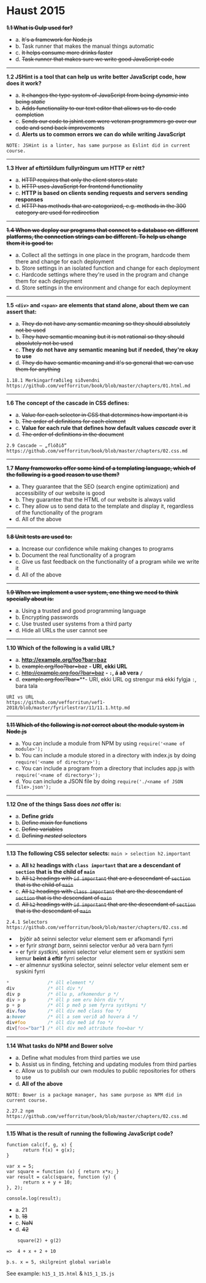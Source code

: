 # Haust 2015

**~~1.1 What is Gulp used for?~~**

- a. ~~It's a framework for Node.js~~
- b. Task runner that makes the manual things automatic
- c. ~~It helps consume more drinks faster~~
- d. ~~Task runner that makes sure we write good JavaScript code~~
---

**1.2 JSHint is a tool that can help us write better JavaScript code, how does it work?**

- a. ~~It changes the type system of JavaScript from being *dynamic* into being *static*~~
- b. ~~Adds functionality to our text editor that allows us to do code completion~~
- c. ~~Sends our code to jshint.com were veteran programmers go over our code and send back improvements~~
- d. __Alerts us to common errors we can do while writing JavaScript__
```
NOTE: JSHint is a linter, has same purpose as Eslint did in current course.
```
---

**1.3 Hver af eftirtöldum fullyrðingum um HTTP er rétt?**

- a. ~~HTTP requires that only the client stores state~~
- b. ~~HTTP uses JavaScript for frontend functionality~~
- c. __HTTP is based on clients sending requests and servers sending responses__
- d. ~~HTTP has methods that are categorized, e.g. methods in the 300 category are used for redirection~~
---
  
**~~1.4 When we deploy our programs that connect to a database on different platforms, the connection strings can be different. To help us change them it is good to:~~**

- a. Collect all the settings in one place in the program, hardcode them there and change for each deployment
- b. Store settings in an isolated function and change for each deployment
- c. Hardcode settings where they're used in the program and change them for each deployment
- d. Store settings in the environment and change for each deployment
---
 
 **1.5 `<div>` and `<span>` are elements that stand alone, about them we can assert that:**
 
- a. ~~They do not have any semantic meaning so they should absolutely not be used~~
- b. ~~They have semantic meaning but it is not rational so they should absolutely not be used~~
- c. __They do not have any semantic meaning but if needed, they're okay to use__
- d. ~~They do have semantic meaning and it's so general that we can use them for anything~~
```
1.18.1 Merkingarfræðileg siðvendni
https://github.com/vefforritun/book/blob/master/chapters/01.html.md
```
---
 
 **1.6 The concept of the cascade in CSS defines:**

- a. ~~Value for each selector in CSS that determines how important it is~~
- b. ~~The order of definitions for each element~~
- c. __Value for each rule that defines how default values *cascade* over it__
- d. ~~The order of definitions in the document~~
```
2.9 Cascade – „flóðið“
https://github.com/vefforritun/book/blob/master/chapters/02.css.md
```
---
 
**1.7 ~~Many frameworks offer some kind of a templating language, which of the following is a good reason to use them?~~**
 
- a. They guarantee that the SEO (search engine optimization) and accessibility of our website is good
- b. They guarantee that the HTML of our website is always valid
- c. They allow us to send data to the template and display it, regardless of the functionality of the program
- d. All of the above
---
 
**~~1.8 Unit tests are used to:~~**
 
- a. Increase our confidence while making changes to programs
- b. Document the real functionality of a program
- c. Give us fast feedback on the functionality of a program while we write it
- d. All of the above
--- 
 
**~~1.9 When we implement a user system, one thing we need to think specially about is:~~**
 
- a. Using a trusted and good programming language
- b. Encrypting passwords
- c. Use trusted user systems from a third party
- d. Hide all URLs the user cannot see
--- 
 
**1.10 Which of the following is a valid URL?**

- a. __http://example.org/foo?bar=baz__
- b. ~~example.org/foo?bar=baz~~ **- URI, ekki URL**
- c. ~~http://example.org:foo/?bar=baz~~ **- `:`, á að vera `/`**
- d. ~~example.org:foo/?bar=~~**- URI, ekki URL og strengur má ekki fylgja `:`, bara tala
```
URI vs URL
https://github.com/vefforritun/vef1-2018/blob/master/fyrirlestrar/11/11.1.http.md
```
---
**~~1.11 Which of the following is *not* correct about the module system in Node.js~~**

- a. You can include a module from NPM by using `require('<name of module>');`
- b. You can include a module stored in a directory with index.js by doing `require('<name of directory>');`
- c. You can include a program from a directory that includes app.js with `require('<name of directory>');`
- d. You can include a JSON file by doing `require('./<name of JSON file>.json');`
---

**1.12 One of the things Sass does *not* offer is:**

- a. __Define *grids*__
- b. ~~Define *mixin* for functions~~
- c. ~~Define variables~~
- d. ~~Defining *nested* selectors~~
---

**1.13 The following CSS selector selects:**
`main > selection h2.important`

- a. __All `h2` headings with `class important` that are a descendant of `section` that is the child of `main`__
- b. ~~All `h2` headings with `id important` that are a descendant of `section` that is the child of `main`~~
- c. ~~All `h2` headings with `class important` that are the descendant of `section` that is the descendant of `main`~~
- d. ~~All `h2` headings with `id important` that are the descendant of `section` that is the descendant of `main`~~
```
2.4.1 Selectors
https://github.com/vefforritun/book/blob/master/chapters/02.css.md
```
* ` ` þýðir að seinni selector velur element sem er afkomandi fyrri
* `>` er fyrir _strangt barn_, seinni selector verður að vera barn fyrri
* `+` er fyrir _systkini_, seinni selector velur element sem er systkini sem kemur **beint á eftir** fyrri selector
* `~` er almennur systkina selector, seinni selector velur element sem er syskini fyrri

```css
*              /* öll element */
div            /* öll div */
div p          /* öllu p, afkomendur p */
div > p        /* öll p sem eru börn div */
p + p          /* öll p með p sem fyrra systkyni */
div.foo        /* öll div með class foo */
a:hover        /* öll a sem verið að hovera á */
div#foo        /* öll div með id foo */
div[foo="bar"] /* öll div með attribute foo=bar */
```
---

**1.14 What tasks do NPM and Bower solve**

- a. Define what modules from third parties we use
- b. Assist us in finding, fetching and updating modules from third parties
- c. Allow us to publish our own modules to public repositories for others to use
- d. __All of the above__
```
NOTE: Bower is a package manager, has same purpose as NPM did in current course.

2.27.2 npm
https://github.com/vefforritun/book/blob/master/chapters/02.css.md
```
---

**1.15 What is the result of running the following JavaScript code?**
```
function calc(f, g, x) {
      return f(x) + g(x);
}

var x = 5;
var square = function (x) { return x*x; }
var result = calc(square, function (y) {
      return x + y + 10;
}, 2);

console.log(result);
```

- a. 21
- b. ~~18~~
- c. ~~NaN~~
- d. ~~42~~
```
    square(2) + g(2)

=>  4 + x + 2 + 10

þ.s. x = 5, skilgreint global variable
```

See example: `h15_1_15.html` & `h15_1_15.js`

